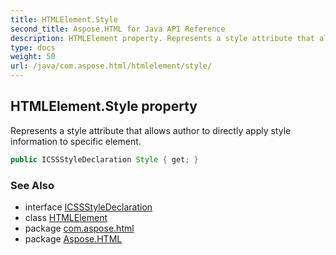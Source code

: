 ```yaml
---
title: HTMLElement.Style
second_title: Aspose.HTML for Java API Reference
description: HTMLElement property. Represents a style attribute that allows author to directly apply style information to specific element
type: docs
weight: 50
url: /java/com.aspose.html/htmlelement/style/
---
```

## HTMLElement.Style property

Represents a style attribute that allows author to directly apply style information to specific element.

```java
public ICSSStyleDeclaration Style { get; }
```

### See Also

* interface [ICSSStyleDeclaration](../../../com.aspose.html.dom.css/icssstyledeclaration/)
* class [HTMLElement](../)
* package [com.aspose.html](../../htmlelement/)
* package [Aspose.HTML](../../../)
